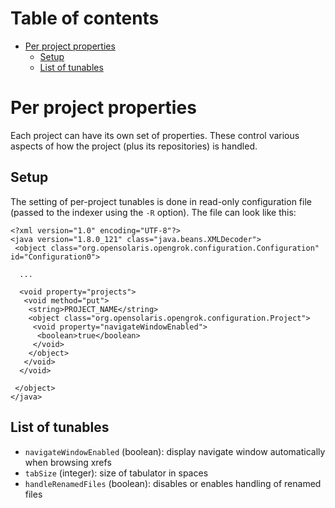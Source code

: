 # Table of contents

<!-- toc -->

- [Per project properties](#per-project-properties)
  * [Setup](#setup)
  * [List of tunables](#list-of-tunables)

# Per project properties

Each project can have its own set of properties. These control various aspects of how the project (plus its repositories) is handled.

## Setup

The setting of per-project tunables is done in read-only configuration file (passed to the indexer using the `-R` option). The file can look like this:

```
<?xml version="1.0" encoding="UTF-8"?>
<java version="1.8.0_121" class="java.beans.XMLDecoder">
 <object class="org.opensolaris.opengrok.configuration.Configuration" id="Configuration0">

  ...

  <void property="projects">
   <void method="put">
    <string>PROJECT_NAME</string>
    <object class="org.opensolaris.opengrok.configuration.Project">
     <void property="navigateWindowEnabled">
      <boolean>true</boolean>
     </void>
    </object>
   </void>
  </void>

 </object>
</java>
```

## List of tunables

- `navigateWindowEnabled` (boolean): display navigate window automatically when browsing xrefs
- `tabSize` (integer): size of tabulator in spaces
- `handleRenamedFiles` (boolean): disables or enables handling of renamed files